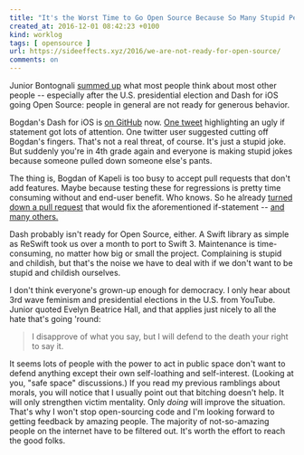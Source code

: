 ```yaml
---
title: "It's the Worst Time to Go Open Source Because So Many Stupid People Will See It"
created_at: 2016-12-01 08:42:23 +0100
kind: worklog
tags: [ opensource ]
url: https://sideeffects.xyz/2016/we-are-not-ready-for-open-source/
comments: on
---
```


Junior Bontognali [summed up][se] what most people think about most other people -- especially after the U.S. presidential election and Dash for iOS going Open Source: people in general are not ready for generous behavior.

Bogdan's Dash for iOS is [on GitHub](https://github.com/Kapeli/Dash-iOS) now. [One tweet](https://twitter.com/BalestraPatrick/status/798278284320604160) highlighting an ugly if statement got lots of attention. One twitter user suggested cutting off Bogdan's fingers. That's not a real threat, of course. It's just a stupid joke. But suddenly you're in 4th grade again and everyone is making stupid jokes because someone pulled down someone else's pants.

The thing is, Bogdan of Kapeli is too busy to accept pull requests that don't add features. Maybe because testing these for regressions is pretty time consuming without and end-user benefit. Who knows. So he already [turned down a pull request](https://github.com/Kapeli/Dash-iOS/pull/12/) that would fix the aforementioned if-statement -- [and many others.](https://github.com/Kapeli/Dash-iOS/pull/12/files?w=1)

Dash probably isn't ready for Open Source, either. A Swift library as simple as ReSwift took us over a month to port to Swift 3. Maintenance is time-consuming, no matter how big or small the project. Complaining is stupid and childish, but that's the noise we have to deal with if we don't want to be stupid and childish ourselves.

I don't think everyone's grown-up enough for democracy. I only hear about 3rd wave feminism and presidential elections in the U.S. from YouTube. Junior quoted Evelyn Beatrice Hall, and that applies just nicely to all the hate that's going 'round:

> I disapprove of what you say, but I will defend to the death your right to say it.

It seems lots of people with the power to act in public space don't want to defend anything except their own self-loathing and self-interest. (Looking at you, "safe space" discussions.) If you read my previous ramblings about morals, you will notice that I usually point out that bitching doesn't help. It will only strengthen victim mentality. Only _doing_ will improve the situation. That's why I won't stop open-sourcing code and I'm looking forward to getting feedback by amazing people. The majority of not-so-amazing people on the internet have to be filtered out. It's worth the effort to reach the good folks.

[se]: https://sideeffects.xyz/2016/we-are-not-ready-for-open-source/
